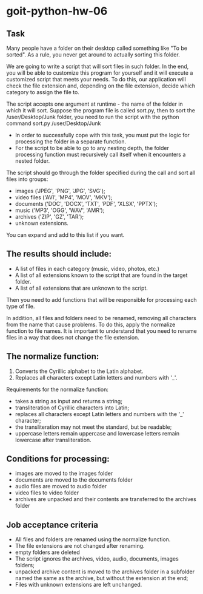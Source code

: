 # goit-python-hw-06

## Task

Many people have a folder on their desktop called something like "To be sorted". As a rule, you never get around to actually sorting this folder.

We are going to write a script that will sort files in such folder. In the end, you will be able to customize this program for yourself and it will execute a customized script that meets your needs. To do this, our application will check the file extension and, depending on the file extension, decide which category to assign the file to.

The script accepts one argument at runtime - the name of the folder in which it will sort. Suppose the program file is called sort.py, then to sort the /user/Desktop/Junk folder, you need to run the script with the python command sort.py /user/Desktop/Junk

- In order to successfully cope with this task, you must put the logic for processing the folder in a separate function.
- For the script to be able to go to any nesting depth, the folder processing function must recursively call itself when it encounters a nested folder.

The script should go through the folder specified during the call and sort all files into groups:

- images ('JPEG', 'PNG', 'JPG', 'SVG');
- video files ('AVI', 'MP4', 'MOV', 'MKV');
- documents ('DOC', 'DOCX', 'TXT', 'PDF', 'XLSX', 'PPTX');
- music ('MP3', 'OGG', 'WAV', 'AMR');
- archives ('ZIP', 'GZ', 'TAR');
- unknown extensions.

You can expand and add to this list if you want.

## The results should include:

- A list of files in each category (music, video, photos, etc.)
- A list of all extensions known to the script that are found in the target folder.
- A list of all extensions that are unknown to the script.

Then you need to add functions that will be responsible for processing each type of file.

In addition, all files and folders need to be renamed, removing all characters from the name that cause problems. To do this, apply the normalize function to file names. It is important to understand that you need to rename files in a way that does not change the file extension.

## The normalize function:

1. Converts the Cyrillic alphabet to the Latin alphabet.
2. Replaces all characters except Latin letters and numbers with '_'.

Requirements for the normalize function:

- takes a string as input and returns a string;
- transliteration of Cyrillic characters into Latin;
- replaces all characters except Latin letters and numbers with the '_' character;
- the transliteration may not meet the standard, but be readable;
- uppercase letters remain uppercase and lowercase letters remain lowercase after transliteration.

## Conditions for processing:

- images are moved to the images folder
- documents are moved to the documents folder
- audio files are moved to audio folder
- video files to video folder
- archives are unpacked and their contents are transferred to the archives folder

## Job acceptance criteria

- All files and folders are renamed using the normalize function.
- The file extensions are not changed after renaming.
- empty folders are deleted
- The script ignores the archives, video, audio, documents, images folders;
- unpacked archive content is moved to the archives folder in a subfolder named the same as the archive, but without the extension at the end;
- Files with unknown extensions are left unchanged.
